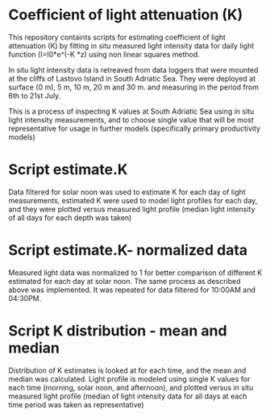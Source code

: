 # Coefficient of light attenuation (K)
This repository containts scripts for estimating coefficient of light attenuation (K) by fitting in situ measured light intensity data for daily light function (I=I0*e^(-K *z) using non linear squares method.

In situ light intensity data is retreaved from data loggers that were mounted at the cliffs of Lastovo Island in South Adriatic Sea. They were deployed at surface (0 m), 5 m, 10 m, 20 m and 30 m. and measuring in the period from 6th to 21st July. 

This is a process of inspecting K values at South Adriatic Sea using in situ light intensity measurements, and to choose single value that will be most representative for usage in further models (specifically primary productivity models)

# Script estimate.K
Data filtered for solar noon was used to estimate K for each day of light measurements, estimated K were used to model light profiles for each day,
and they were plotted versus measured light profile (median light intensity of all days for each depth was taken) 

# Script estimate.K- normalized data
Measured light data was normalized to 1 for better comparison of different K estimated for each day at solar noon.
The same process as described above was implemented. It was repeated for data filtered for 10:00AM and 04:30PM.

# Script K distribution - mean and median
Distribution of K estimates is looked at for each time, and the mean and median was calculated. 
Light profile is modeled using single K values for each time (morning, solar noon, and afternoon), and plotted versus in situ measured light profile (median of light intensity data for all days at each time period was taken as representative)
